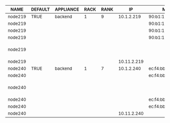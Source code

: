 | <sub>NAME</sub> | <sub>DEFAULT</sub> | <sub>APPLIANCE</sub> | <sub>RACK</sub> | <sub>RANK</sub> | <sub>IP</sub> | <sub>MAC</sub> | <sub>INTERFACE</sub> | <sub>NETWORK</sub> | <sub>CHANNEL</sub> | <sub>OPTIONS</sub> | <sub>VLAN</sub> |
| ---- | ------- | --------- | ---- | ---- | -- | --- | --------- | ------- | ------- | ------- | ---- |
| <sub>node219</sub> | <sub>TRUE</sub> | <sub>backend</sub> | <sub>1</sub> | <sub>9</sub> | <sub>10.1.2.219</sub> | <sub>90:b1:1c:09:eb:af</sub> | <sub>eno1</sub> | <sub>private</sub> |  |  |  |
| <sub>node219</sub> |  |  |  |  |  | <sub>90:b1:1c:09:eb:b0</sub> | <sub>eno2</sub> |  |  |  |  |
| <sub>node219</sub> |  |  |  |  |  | <sub>90:b1:1c:09:eb:b1</sub> | <sub>eno3</sub> |  | <sub>bond0</sub> |  |  |
| <sub>node219</sub> |  |  |  |  |  | <sub>90:b1:1c:09:eb:b2</sub> | <sub>eno4</sub> |  | <sub>bond0</sub> |  |  |
| <sub>node219</sub> |  |  |  |  |  |  | <sub>bond0</sub> |  |  | <sub>bonding-opts="mode=1 primary=eno3"</sub> |  |
| <sub>node219</sub> |  |  |  |  | <sub>10.11.2.219</sub> |  | <sub>bond0.77</sub> | <sub>vlad</sub> |  |  | <sub>77</sub> |
| <sub>node240</sub> | <sub>TRUE</sub> | <sub>backend</sub> | <sub>1</sub> | <sub>7</sub> | <sub>10.1.2.240</sub> | <sub>ec:f4:bb:d6:c3:a8</sub> | <sub>em1</sub> | <sub>private</sub> |  |  |  |
| <sub>node240</sub> |  |  |  |  |  | <sub>ec:f4:bb:d6:c3:a9</sub> | <sub>em2</sub> |  |  |  |  |
| <sub>node240</sub> |  |  |  |  |  |  | <sub>bond0</sub> |  |  | <sub>bonding-opts="mode=1 primary=em3"</sub> |  |
| <sub>node240</sub> |  |  |  |  |  | <sub>ec:f4:bb:d6:c3:aa</sub> | <sub>em3</sub> |  | <sub>bond0</sub> |  |  |
| <sub>node240</sub> |  |  |  |  |  | <sub>ec:f4:bb:d6:c3:ab</sub> | <sub>em4</sub> |  | <sub>bond0</sub> |  |  |
| <sub>node240</sub> |  |  |  |  | <sub>10.11.2.240</sub> |  | <sub>bond0.77</sub> | <sub>vlad</sub> |  |  | <sub>77</sub> |
